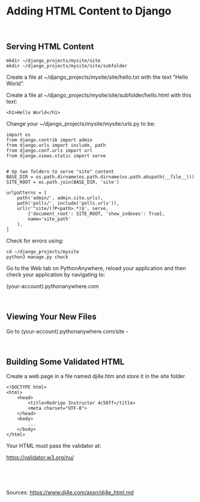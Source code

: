# Adding HTML Content to Django
&nbsp;

## Serving HTML Content
```
mkdir ~/django_projects/mysite/site
mkdir ~/django_projects/mysite/site/subfolder
```

Create a file at ~/django_projects/mysite/site/hello.txt with the text "Hello World".

Create a file at ~/django_projects/mysite/site/subfolder/hello.html with this text: 
```
<h1>Hello World</h1>
```

Change your ~/django_projects/mysite/mysite/urls.py to be:
```
import os
from django.contrib import admin
from django.urls import include, path
from django.conf.urls import url
from django.views.static import serve


# Up two folders to serve "site" content
BASE_DIR = os.path.dirname(os.path.dirname(os.path.abspath(__file__)))
SITE_ROOT = os.path.join(BASE_DIR, 'site')

urlpatterns = [
    path('admin/', admin.site.urls),
    path('polls/', include('polls.urls')),                                                                                           
    url(r'^site/(?P<path>.*)$', serve,
        {'document_root': SITE_ROOT, 'show_indexes': True},
        name='site_path'
    ),
]
```

Check for errors using:
```
cd ~/django_projects/mysite
python3 manage.py check
```
Go to the Web tab on PythonAnywhere, reload your application and then check your application by navigating to:

(your-account).pythonanywhere.com

&nbsp;


## Viewing Your New Files
Go to (your-account).pythonanywhere.com/site -

&nbsp;


## Building Some Validated HTML
Create a web page in a file named dj4e.htm and store it in the site folder
```
<!DOCTYPE html>
<html>
    <head>
        <title>Rodrigo Instructor 4c56ff</title>
        <meta charset="UTF-8">
    </head>
    <body>
        ...
    </body>
</html>
```

Your HTML must pass the validator at:

https://validator.w3.org/nu/

&nbsp;

&nbsp;

Sources: https://www.dj4e.com/assn/dj4e_html.md